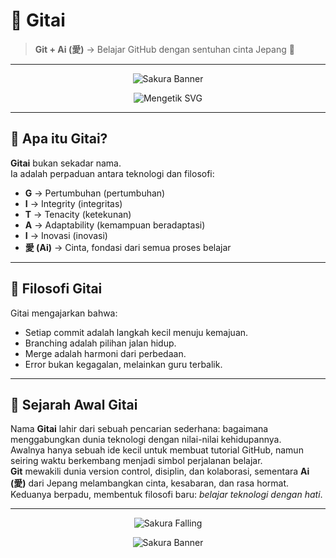 # 🌸 Gitai

> **Git + Ai (愛)** → Belajar GitHub dengan sentuhan cinta Jepang 🎌 

---

<p align="center">
  <!-- Banner Sakura -->
  <img src="https://media.giphy.com/media/26BRv0ThflsHCqDrG/giphy.gif" lebar="100%" alt=" Sakura Banner "/>
</p>

<p align="center">
  <!-- Efek teks dinamis -->
  <img src="https://readme-typing-svg.herokuapp.com?font=Fira+Code&size=22&duration=3000&pause=1000&color=F78DA7&center=true&vCenter=true&width=500&lines=Welcome+to+Gitai;Belajar+GitHub+dengan+Hati;Code+with+Love+%E2%9D%A4%EF%B8%8F" alt=" Mengetik SVG " />
</p>

---

## 🚀 Apa itu Gitai?
**Gitai** bukan sekadar nama.  
Ia adalah perpaduan antara teknologi dan filosofi: 

- **G** → Pertumbuhan (pertumbuhan) 
- **I** → Integrity (integritas) 
- **T** → Tenacity (ketekunan) 
- **A** → Adaptability (kemampuan beradaptasi) 
- **I** → Inovasi (inovasi) 
- **愛 (Ai)** → Cinta, fondasi dari semua proses belajar 

---

## 📖 Filosofi Gitai
Gitai mengajarkan bahwa: 
- Setiap commit adalah langkah kecil menuju kemajuan. 
- Branching adalah pilihan jalan hidup. 
- Merge adalah harmoni dari perbedaan. 
- Error bukan kegagalan, melainkan guru terbalik. 

---

## 📜 Sejarah Awal Gitai
Nama **Gitai** lahir dari sebuah pencarian sederhana: bagaimana menggabungkan dunia teknologi dengan nilai-nilai kehidupannya.  
Awalnya hanya sebuah ide kecil untuk membuat tutorial GitHub, namun seiring waktu berkembang menjadi simbol perjalanan belajar.  
**Git** mewakili dunia version control, disiplin, dan kolaborasi, sementara **Ai (愛)** dari Jepang melambangkan cinta, kesabaran, dan rasa hormat.  
Keduanya berpadu, membentuk filosofi baru: *belajar teknologi dengan hati*.  

---

<p align="center">
  <!-- Sakura jatuh -->
  <img src="https://media.giphy.com/media/xT0xeJpnrWC4XWblEk/giphy.gif" lebar="600" alt=" Sakura Falling "/>
</p>

<p align="center">
  <!-- Banner Sakura Bawah -->
  <img src="https://media.giphy.com/media/26BRv0ThflsHCqDrG/giphy.gif" lebar="100%" alt=" Sakura Banner "/>
</p>
